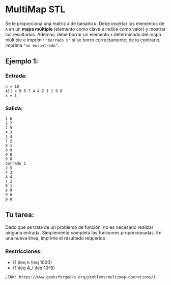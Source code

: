 # MultiMap STL

Se le proporciona una matriz `A` de tamaño `N`. Debe insertar los elementos de `A` en un **mapa múltiple** (elemento como clave e índice como valor) y mostrar los resultados. Además, debe borrar un elemento `x` determinado del mapa múltiple e imprimir `"borrado x"` si se borró correctamente; de lo contrario, imprima `"no encontrado"`.

## Ejemplo 1:

### Entrada:
```
n = 10  
A[] = 9 8 7 4 4 2 1 1 9 8  
x = 1
```

### Salida:
```
1 6  
1 7  
2 5  
4 3  
4 4  
7 2  
8 1  
8 9  
9 0  
9 8  
borrado 1  
2 5  
4 3  
4 4  
7 2  
8 1  
8 9  
9 0  
9 8
```

## Tu tarea:
Dado que se trata de un problema de función, no es necesario realizar ninguna entrada. Simplemente completa las funciones proporcionadas. En una nueva línea, imprime el resultado requerido.

### Restricciones:
- \(1 \leq n \leq 1000\)
- \(1 \leq A_i \leq 10^6\)
```
LINK: https://www.geeksforgeeks.org/problems/multimap-operations/1
